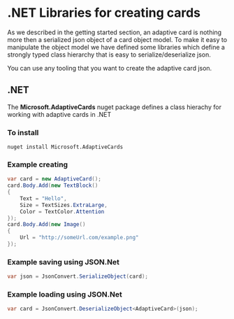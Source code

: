 # .NET Libraries for creating cards
As we described in the getting started section, an adaptive card is nothing more then a serialized json object of 
a card object model.  To make it easy to manipulate the object model we have defined some libraries which 
define a strongly typed class hierarchy that is easy to serialize/deserialize json.

You can use any tooling that you want to create the adaptive card json.

## .NET 
The **Microsoft.AdaptiveCards** nuget package defines a class hierachy for working with adaptive cards in .NET

### To install
```
nuget install Microsoft.AdaptiveCards 
```

### Example creating 
```csharp
var card = new AdaptiveCard();
card.Body.Add(new TextBlock() 
{
    Text = "Hello",
    Size = TextSizes.ExtraLarge,
    Color = TextColor.Attention
});
card.Body.Add(new Image() 
{
    Url = "http://someUrl.com/example.png"
});
```
### Example saving using JSON.Net
```csharp
var json = JsonConvert.SerializeObject(card);
```

### Example loading using JSON.Net
```csharp
var card = JsonConvert.DeserializeObject<AdaptiveCard>(json);
```


